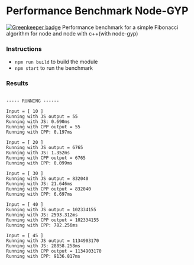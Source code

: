 # Performance Benchmark Node-GYP

[![Greenkeeper badge](https://badges.greenkeeper.io/phenax/perf-node-gyp.svg)](https://greenkeeper.io/)
Performance benchmark for a simple Fibonacci algorithm for node and node with c++(with node-gyp)

### Instructions

* ```npm run build``` to build the module
* ```npm start``` to run the benchmark

### Results

```

----- RUNNING ------

Input = [ 10 ]
Running with JS output = 55
Running with JS: 0.690ms
Running with CPP output = 55
Running with CPP: 0.197ms
 
Input = [ 20 ]
Running with JS output = 6765
Running with JS: 1.352ms
Running with CPP output = 6765
Running with CPP: 0.099ms
 
Input = [ 30 ]
Running with JS output = 832040
Running with JS: 21.646ms
Running with CPP output = 832040
Running with CPP: 6.697ms
 
Input = [ 40 ]
Running with JS output = 102334155
Running with JS: 2593.312ms
Running with CPP output = 102334155
Running with CPP: 782.256ms
 
Input = [ 45 ]
Running with JS output = 1134903170
Running with JS: 28858.258ms
Running with CPP output = 1134903170
Running with CPP: 9136.817ms
 
```
